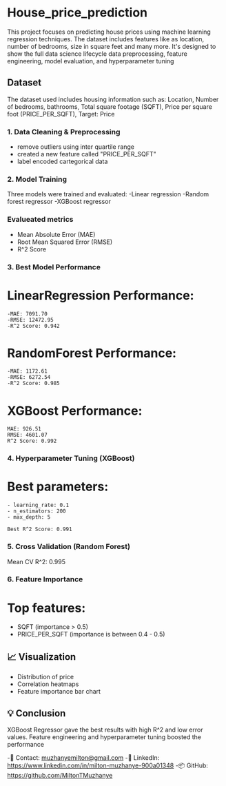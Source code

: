 # House_price_prediction

This project focuses on predicting house prices using machine learning regression techniques. The dataset includes features like as location, number of bedrooms, size in square feet and many more. It's designed to show the full data science lifecycle data preprocessing, feature engineering, model evaluation, and hyperparameter tuning


## Dataset

  The dataset used includes housing information such as:
    Location, Number of bedrooms, bathrooms, Total square footage (SQFT), Price per square foot (PRICE_PER_SQFT), Target: Price



### 1. Data Cleaning & Preprocessing
 - remove outliers using inter quartile range
 - created a new feature called "PRICE_PER_SQFT"
 - label encoded cartegorical data

### 2. Model Training

Three models were trained and evaluated:
  -Linear regression 
  -Random forest regressor
  -XGBoost regressor

### Evalueated metrics

- Mean Absolute Error (MAE)
- Root Mean Squared Error (RMSE)
- R^2 Score

### 3. Best Model Performance

  # LinearRegression Performance:
    -MAE: 7091.70
    -RMSE: 12472.95
    -R^2 Score: 0.942
    
  # RandomForest Performance:
    -MAE: 1172.61
    -RMSE: 6272.54
    -R^2 Score: 0.985
    
  # XGBoost Performance:
    MAE: 926.51
    RMSE: 4601.07
    R^2 Score: 0.992

### 4. Hyperparameter Tuning (XGBoost)
  # Best parameters:
    - learning_rate: 0.1
    - n_estimators: 200
    - max_depth: 5

    Best R^2 Score: 0.991
    
### 5. Cross Validation (Random Forest)
  Mean CV R^2: 0.995
  
### 6. Feature Importance
  # Top features:
  - SQFT (importance > 0.5)
  - PRICE_PER_SQFT (importance is between 0.4 - 0.5)

## 📈 Visualization
  - Distribution of price
  - Correlation heatmaps
  - Feature importance bar chart
  
## 💡 Conclusion
  XGBoost Regressor gave the best results with high R^2 and low error values. Feature engineering and hyperparameter tuning boosted the performance

-📧 Contact: muzhanyemilton@gmail.com
-🔗 LinkedIn: https://www.linkedin.com/in/milton-muzhanye-900a01348
-📦 GitHub: https://github.com/MiltonTMuzhanye
